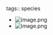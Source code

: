 tags:: species

- ![image.png](https://peach-geographical-bat-397.mypinata.cloud/ipfs/QmdKAFdwj5BBLWGMjos3xuaN3JdBEMVHVo64gQVQFQ462Y)
- ![image.png](https://peach-geographical-bat-397.mypinata.cloud/ipfs/Qmer7Ew7MJjw2aEY32fupFoJEFaejketvpg6SenCv6oPLN)